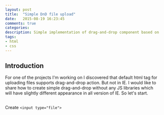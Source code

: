 ```yaml
---
layout: post
title:  "Simple DnD file upload"
date:   2015-08-19 16:23:45
comments: true
categories:
description: Simple implementation of drag-and-drop component based on basic 'input type="file"' tag. 
tags: 
- html
- css
---
```


## Introduction

For one of the projects I'm working on I discovered that default html tag for uploading files supports drag-and-drop action. But not in IE. I would like to share how to create simple drag-and-drop without any JS libraries which will have slightly different appearance in all version of IE. So let's start.

## 

Create `<input type="file">`